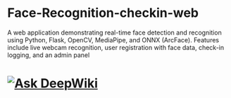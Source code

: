 
# Face-Recognition-checkin-web
A web application demonstrating real-time face detection and recognition using Python, Flask, OpenCV, MediaPipe, and ONNX (ArcFace). Features include live webcam recognition, user registration with face data, check-in logging, and an admin panel

# [![Ask DeepWiki](https://deepwiki.com/badge.svg)](https://deepwiki.com/rayyichen310/Face-Recognition-checkin-web)
